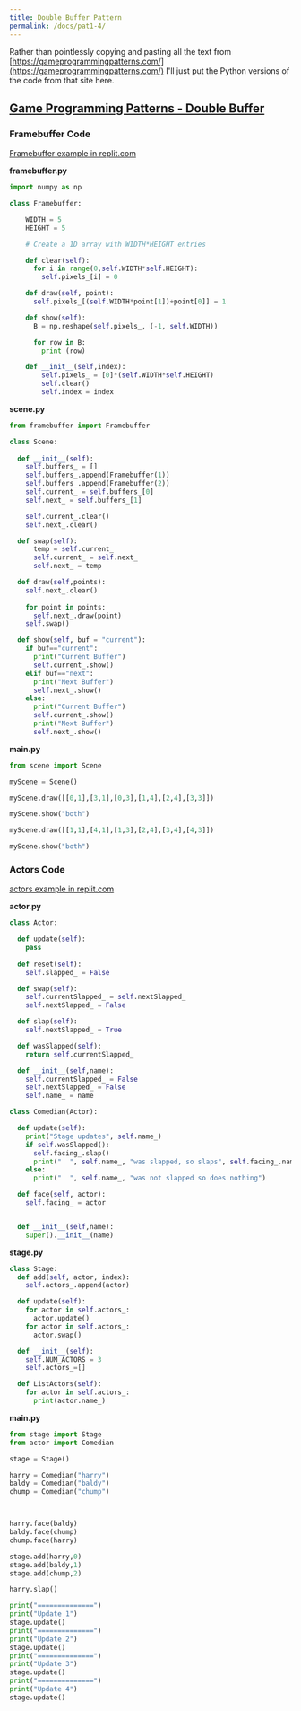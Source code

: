 ```yaml
---
title: Double Buffer Pattern
permalink: /docs/pat1-4/
---
```


Rather than pointlessly copying and pasting all the text from [https://gameprogrammingpatterns.com/](https://gameprogrammingpatterns.com/) I'll just put the Python versions of the code from that site here.  

## [Game Programming Patterns - Double Buffer](https://gameprogrammingpatterns.com/double-buffer.html)

### Framebuffer Code

[Framebuffer example in replit.com](https://replit.com/@andyguest/pyDoubleBufferFrames#main.py)

**framebuffer.py**
```python
import numpy as np

class Framebuffer:

    WIDTH = 5
    HEIGHT = 5

    # Create a 1D array with WIDTH*HEIGHT entries

    def clear(self):
      for i in range(0,self.WIDTH*self.HEIGHT):
        self.pixels_[i] = 0

    def draw(self, point):
      self.pixels_[(self.WIDTH*point[1])+point[0]] = 1

    def show(self):
      B = np.reshape(self.pixels_, (-1, self.WIDTH))

      for row in B:
        print (row)

    def __init__(self,index):
        self.pixels_ = [0]*(self.WIDTH*self.HEIGHT)
        self.clear()
        self.index = index
```

**scene.py**
```python
from framebuffer import Framebuffer

class Scene:
  
  def __init__(self):
    self.buffers_ = []    
    self.buffers_.append(Framebuffer(1))
    self.buffers_.append(Framebuffer(2))
    self.current_ = self.buffers_[0]
    self.next_ = self.buffers_[1]

    self.current_.clear()
    self.next_.clear()

  def swap(self):
      temp = self.current_
      self.current_ = self.next_
      self.next_ = temp      

  def draw(self,points):
    self.next_.clear()
    
    for point in points:
      self.next_.draw(point)
    self.swap()

  def show(self, buf = "current"):
    if buf=="current":
      print("Current Buffer")
      self.current_.show()
    elif buf=="next":
      print("Next Buffer")
      self.next_.show()
    else:
      print("Current Buffer")
      self.current_.show()
      print("Next Buffer")
      self.next_.show()
```

**main.py**
```python
from scene import Scene

myScene = Scene()

myScene.draw([[0,1],[3,1],[0,3],[1,4],[2,4],[3,3]])

myScene.show("both")

myScene.draw([[1,1],[4,1],[1,3],[2,4],[3,4],[4,3]])

myScene.show("both")
```

### Actors Code

[actors example in replit.com](https://replit.com/@andyguest/pyDoubleBufferActors)

**actor.py**
```python
class Actor:

  def update(self):
    pass
  
  def reset(self):
    self.slapped_ = False

  def swap(self):
    self.currentSlapped_ = self.nextSlapped_
    self.nextSlapped_ = False

  def slap(self):
    self.nextSlapped_ = True

  def wasSlapped(self):
    return self.currentSlapped_

  def __init__(self,name):
    self.currentSlapped_ = False
    self.nextSlapped_ = False
    self.name_ = name

class Comedian(Actor):

  def update(self):
    print("Stage updates", self.name_)
    if self.wasSlapped():
      self.facing_.slap()
      print("  ", self.name_, "was slapped, so slaps", self.facing_.name_)
    else:
      print("  ", self.name_, "was not slapped so does nothing")

  def face(self, actor):
    self.facing_ = actor


  def __init__(self,name):
    super().__init__(name)
```

**stage.py**
```python
class Stage:
  def add(self, actor, index):
    self.actors_.append(actor)

  def update(self):
    for actor in self.actors_:
      actor.update()
    for actor in self.actors_:
      actor.swap()

  def __init__(self):
    self.NUM_ACTORS = 3
    self.actors_=[]

  def ListActors(self):
    for actor in self.actors_:
      print(actor.name_)
```

**main.py**
```python
from stage import Stage
from actor import Comedian

stage = Stage()

harry = Comedian("harry")
baldy = Comedian("baldy")
chump = Comedian("chump")



harry.face(baldy)
baldy.face(chump)
chump.face(harry)

stage.add(harry,0)
stage.add(baldy,1)
stage.add(chump,2)

harry.slap()

print("==============")
print("Update 1")
stage.update()
print("==============")
print("Update 2")
stage.update()
print("==============")
print("Update 3")
stage.update()
print("==============")
print("Update 4")
stage.update()
```

